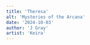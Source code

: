 ```yaml
---
title: 'Theresa'
alt: 'Mysteries of the Arcana'
date: '2024-10-03'
author: 'J Gray'
artist: 'Keira'
---
```

